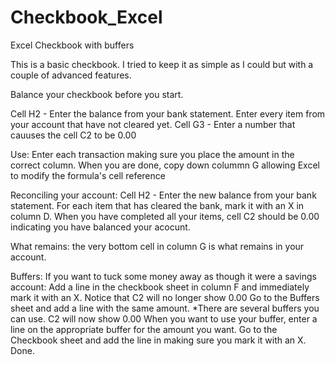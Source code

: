 # Checkbook_Excel
 Excel Checkbook with buffers

This is a basic checkbook. I tried to keep it as simple as I could but with a couple of advanced features.

Balance your checkbook before you start.

Cell H2 - Enter the balance from your bank statement.
Enter every item from your account that have not cleared yet.
Cell G3 - Enter a number that cauuses the cell C2 to be 0.00

Use:
Enter each transaction making sure you place the amount in the correct column.
When you are done, copy down colummn G allowing Excel to modify the formula's cell reference

Reconciling your account:
Cell H2 - Enter the new balance from your bank statement.
For each item that has cleared the bank, mark it with an X in column D.
When you have completed all your items, cell C2 should be 0.00 indicating you have balanced your acocunt.

What remains:
the very bottom cell in column G is what remains in your account.

Buffers:
If you want to tuck some money away as though it were a savings account:
Add a line in the checkbook sheet in column F and immediately mark it with an X.
Notice that C2 will no longer show 0.00
Go to the Buffers sheet and add a line with the same amount.
*There are several buffers you can use.
C2 will now show 0.00
When you want to use your buffer, enter a line on the appropriate buffer for the amount you want.
Go to the Checkbook sheet and add the line in making sure you mark it with an X.
Done.
